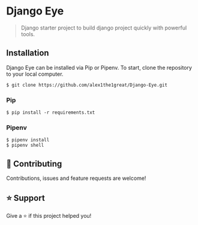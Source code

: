# Django Eye
> Django starter project to build django project quickly with powerful tools.

## Installation
Django Eye can be installed via Pip or Pipenv. To start, clone the repository to your local computer.
```shell
$ git clone https://github.com/alex1the1great/Django-Eye.git
```

### Pip
```shell
$ pip install -r requirements.txt
```

### Pipenv
```shell
$ pipenv install
$ pipenv shell
```

## 🤝 Contributing
Contributions, issues and feature requests are welcome!
## ⭐️ Support
Give a ⭐️ if this project helped you!